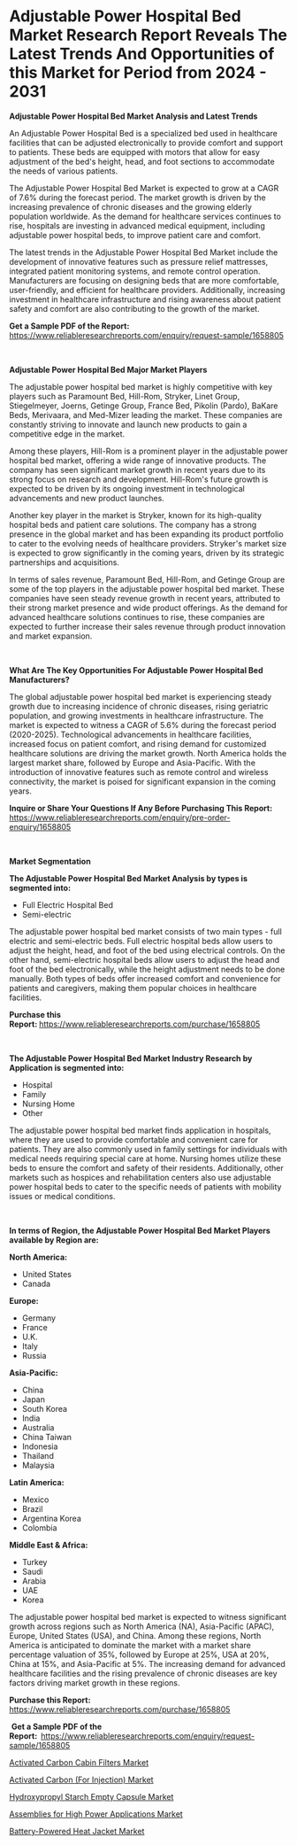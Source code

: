 <p><h1>Adjustable Power Hospital Bed Market Research Report Reveals The Latest Trends And Opportunities of this Market for Period from 2024 - 2031</h1></p><p><strong>Adjustable Power Hospital Bed Market Analysis and Latest Trends</strong></p>
<p><p>An Adjustable Power Hospital Bed is a specialized bed used in healthcare facilities that can be adjusted electronically to provide comfort and support to patients. These beds are equipped with motors that allow for easy adjustment of the bed's height, head, and foot sections to accommodate the needs of various patients.</p><p>The Adjustable Power Hospital Bed Market is expected to grow at a CAGR of 7.6% during the forecast period. The market growth is driven by the increasing prevalence of chronic diseases and the growing elderly population worldwide. As the demand for healthcare services continues to rise, hospitals are investing in advanced medical equipment, including adjustable power hospital beds, to improve patient care and comfort.</p><p>The latest trends in the Adjustable Power Hospital Bed Market include the development of innovative features such as pressure relief mattresses, integrated patient monitoring systems, and remote control operation. Manufacturers are focusing on designing beds that are more comfortable, user-friendly, and efficient for healthcare providers. Additionally, increasing investment in healthcare infrastructure and rising awareness about patient safety and comfort are also contributing to the growth of the market.</p></p>
<p><strong>Get a Sample PDF of the Report:&nbsp;</strong> <a href="https://www.reliableresearchreports.com/enquiry/request-sample/1658805">https://www.reliableresearchreports.com/enquiry/request-sample/1658805</a></p>
<p>&nbsp;</p>
<p><strong>Adjustable Power Hospital Bed Major Market Players</strong></p>
<p><p>The adjustable power hospital bed market is highly competitive with key players such as Paramount Bed, Hill-Rom, Stryker, Linet Group, Stiegelmeyer, Joerns, Getinge Group, France Bed, Pikolin (Pardo), BaKare Beds, Merivaara, and Med-Mizer leading the market. These companies are constantly striving to innovate and launch new products to gain a competitive edge in the market.</p><p>Among these players, Hill-Rom is a prominent player in the adjustable power hospital bed market, offering a wide range of innovative products. The company has seen significant market growth in recent years due to its strong focus on research and development. Hill-Rom's future growth is expected to be driven by its ongoing investment in technological advancements and new product launches.</p><p>Another key player in the market is Stryker, known for its high-quality hospital beds and patient care solutions. The company has a strong presence in the global market and has been expanding its product portfolio to cater to the evolving needs of healthcare providers. Stryker's market size is expected to grow significantly in the coming years, driven by its strategic partnerships and acquisitions.</p><p>In terms of sales revenue, Paramount Bed, Hill-Rom, and Getinge Group are some of the top players in the adjustable power hospital bed market. These companies have seen steady revenue growth in recent years, attributed to their strong market presence and wide product offerings. As the demand for advanced healthcare solutions continues to rise, these companies are expected to further increase their sales revenue through product innovation and market expansion.</p></p>
<p>&nbsp;</p>
<p><strong>What Are The Key Opportunities For Adjustable Power Hospital Bed Manufacturers?</strong></p>
<p><p>The global adjustable power hospital bed market is experiencing steady growth due to increasing incidence of chronic diseases, rising geriatric population, and growing investments in healthcare infrastructure. The market is expected to witness a CAGR of 5.6% during the forecast period (2020-2025). Technological advancements in healthcare facilities, increased focus on patient comfort, and rising demand for customized healthcare solutions are driving the market growth. North America holds the largest market share, followed by Europe and Asia-Pacific. With the introduction of innovative features such as remote control and wireless connectivity, the market is poised for significant expansion in the coming years.</p></p>
<p><strong>Inquire or Share Your Questions If Any Before Purchasing This Report:</strong> <a href="https://www.reliableresearchreports.com/enquiry/pre-order-enquiry/1658805">https://www.reliableresearchreports.com/enquiry/pre-order-enquiry/1658805</a></p>
<p>&nbsp;</p>
<p><strong>Market Segmentation</strong></p>
<p><strong>The Adjustable Power Hospital Bed Market Analysis by types is segmented into:</strong></p>
<p><ul><li>Full Electric Hospital Bed</li><li>Semi-electric</li></ul></p>
<p><p>The adjustable power hospital bed market consists of two main types - full electric and semi-electric beds. Full electric hospital beds allow users to adjust the height, head, and foot of the bed using electrical controls. On the other hand, semi-electric hospital beds allow users to adjust the head and foot of the bed electronically, while the height adjustment needs to be done manually. Both types of beds offer increased comfort and convenience for patients and caregivers, making them popular choices in healthcare facilities.</p></p>
<p><strong>Purchase this Report:&nbsp;</strong><a href="https://www.reliableresearchreports.com/purchase/1658805">https://www.reliableresearchreports.com/purchase/1658805</a></p>
<p>&nbsp;</p>
<p><strong>The Adjustable Power Hospital Bed Market Industry Research by Application is segmented into:</strong></p>
<p><ul><li>Hospital</li><li>Family</li><li>Nursing Home</li><li>Other</li></ul></p>
<p><p>The adjustable power hospital bed market finds application in hospitals, where they are used to provide comfortable and convenient care for patients. They are also commonly used in family settings for individuals with medical needs requiring special care at home. Nursing homes utilize these beds to ensure the comfort and safety of their residents. Additionally, other markets such as hospices and rehabilitation centers also use adjustable power hospital beds to cater to the specific needs of patients with mobility issues or medical conditions.</p></p>
<p>&nbsp;</p>
<p><strong>In terms of Region, the Adjustable Power Hospital Bed Market Players available by Region are:</strong></p>
<p>
    <p> <strong> North America: </strong>
        <ul>
            <li>United States</li>
            <li>Canada</li>
        </ul>
        </p> 
    <p> <strong> Europe: </strong>
        <ul>
            <li>Germany</li>
            <li>France</li>
            <li>U.K.</li>
            <li>Italy</li>
            <li>Russia</li>
        </ul>
        </p> 
    <p> <strong> Asia-Pacific: </strong>
        <ul>
            <li>China</li>
            <li>Japan</li>
            <li>South Korea</li>
            <li>India</li>
            <li>Australia</li>
            <li>China Taiwan</li>
            <li>Indonesia</li>
            <li>Thailand</li>
            <li>Malaysia</li>
        </ul>
        </p> 
    <p> <strong> Latin America: </strong>
        <ul>
            <li>Mexico</li>
            <li>Brazil</li>
            <li>Argentina Korea</li>
            <li>Colombia</li>
        </ul>
        </p> 
    <p> <strong> Middle East & Africa: </strong>
        <ul>
            <li>Turkey</li>
            <li>Saudi</li>
            <li>Arabia</li>
            <li>UAE</li>
            <li>Korea</li>
        </ul>
    </p>
    </p>
<p><p>The adjustable power hospital bed market is expected to witness significant growth across regions such as North America (NA), Asia-Pacific (APAC), Europe, United States (USA), and China. Among these regions, North America is anticipated to dominate the market with a market share percentage valuation of 35%, followed by Europe at 25%, USA at 20%, China at 15%, and Asia-Pacific at 5%. The increasing demand for advanced healthcare facilities and the rising prevalence of chronic diseases are key factors driving market growth in these regions.</p></p>
<p><strong>Purchase this Report: </strong><a href="https://www.reliableresearchreports.com/purchase/1658805">https://www.reliableresearchreports.com/purchase/1658805</a></p>
<p>&nbsp;<strong>Get a Sample PDF of the Report:&nbsp;&nbsp;</strong><a href="https://www.reliableresearchreports.com/enquiry/request-sample/1658805">https://www.reliableresearchreports.com/enquiry/request-sample/1658805</a></p>
<p><strong></strong></p>
<p><p><a href="https://issuu.com/reportprime-2/docs/activated-carbon-cabin-filters-market-size-2030.pp">Activated Carbon Cabin Filters Market</a></p><p><a href="https://github.com/beatblasta/Market-Research-Report-List-1/blob/main/activated-carbon-for-injection-market.md">Activated Carbon (For Injection) Market</a></p><p><a href="https://github.com/shotows/Market-Research-Report-List-1/blob/main/hydroxypropyl-starch-empty-capsule-market.md">Hydroxypropyl Starch Empty Capsule Market</a></p><p><a href="https://github.com/angelajermaine/Market-Research-Report-List-2/blob/main/assemblies-for-high-power-applications-market.md">Assemblies for High Power Applications Market</a></p><p><a href="https://issuu.com/reportprime-2/docs/battery-powered-heat-jacket-market-size-2030.pptx">Battery-Powered Heat Jacket Market</a></p></p>